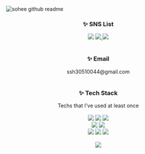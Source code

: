 ![sohee github readme](https://user-images.githubusercontent.com/100933263/184902104-50d611af-71c7-404d-91cf-3791d1300b26.gif)

<div align=center>
<h3>✨ SNS List</h3>
<a href="https://sophie0527.tistory.com/" target="_blank"><img src="https://img.shields.io/badge/Tech Blog-000000?style=flat-square&logo=tistory&logoColor=white"></a>
<a href="ssh30510044@gmail.com" target="_blank"><img src="https://img.shields.io/badge/Gmail-d14836?style=flat-square&logo=Gmail&logoColor=white&link=mailto:ssh30510044@gmail.com">
</a>
<a href="https://instagram.com/s_sohyi/" target="_blank"><img src="https://img.shields.io/badge/Instagram-E4405F?style=flat-square&logo=instagram&logoColor=white">
</a>
<br>
</div>
<br>

<div align=center>
<h3>✨ Email</h3>
ssh30510044@gmail.com
<br>
</div>
<br>

<div align=center>
<h3>✨ Tech Stack</h3>
Techs that I've used at least once
</div>
<br>

<div align=center> 
<img src="https://img.shields.io/badge/html-E34F26?style=for-the-badge&logo=HTML5&logoColor=white"> 
<img src="https://img.shields.io/badge/css-1572B6?style=for-the-badge&logo=css3&logoColor=white"> 
<img src="https://img.shields.io/badge/javascript-F7DF1E?style=for-the-badge&logo=javascript&logoColor=black">
<br>
<img src="https://img.shields.io/badge/react-61DAFB?style=for-the-badge&logo=react&logoColor=black"> 
<img src="https://img.shields.io/badge/typeScript-3178C6?style=for-the-badge&logo=typeScript&logoColor=white">
<br>
<img src="https://img.shields.io/badge/github-181717?style=for-the-badge&logo=github&logoColor=white">
<img src="https://img.shields.io/badge/git-F05032?style=for-the-badge&logo=git&logoColor=white">
<img src="https://img.shields.io/badge/notion-000000?style=for-the-badge&logo=notion&logoColor=white">
</div>
<br>

<div align=center>
<a href="Sophie0527's github stats" target="_blank"><img src="https://github-readme-stats.vercel.app/api?username=Sophie0527&show_icons=true">
</a>
</div>


